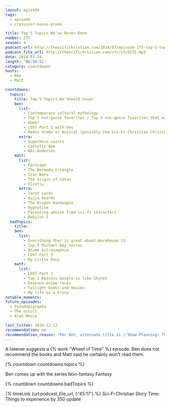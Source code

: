 ```yaml
---
layout: episode
tags:
  - episode
  - crossover-nexus-promo

title: Top 5 Topics We’ve Never Done
number: 275
season: 4
podcast_url: http://thescifichristian.com/2014/07/episode-275-top-5-topics-weve-never-done/
podcast_file_url: http://thescifichristian.com/sfc/sfc0275.mp3
date: 2014-07-24
length: '00:50:51'
category: countdowns
hosts:
  - Ben
  - Matt

countdowns:
  topics:
    title: Top 5 Topics We Should Cover
    ben:
      list:
        - Contemporary cultural mythology
        - Top 5 non-genre favorites / Top 5 non-genre favorites that would be good sci-fi adaptations 
        - Homer
        - LOST Part 3 with Des 
        - Radio drama or musical (possibly the Sci-Fi Christian Christmas musical) 
      extra:
        - Superhero saints
        - Catholic Q&A
        - Wes Anderson
    matt: 
      list:
        - Farscape 
        - The Bermuda triangle
        - Star Wars
        - The origin of Satan 
        - Firefly
      extra:
        - Tarot cards
        - Ouija boards
        - The Dragon Bandwagon
        - Hypnotism
        - Parenting advice from sci-fi characters 
        - Babylon 5
  badTopics:
    title: 
    ben:
      list:
        - Everything that is great about Warehouse 13
        - Top 5 Michael Bay movies
        - Anime extravaganza
        - LOST Part 3
        - My Little Pony
    matt: 
      list:
        - LOST Part 3
        - Top 5 Reasons Google is like Skynet
        - Reasons anime rocks
        - Twilight books and movies
        - My life as a brony
notable_moments: 
future_episodes:
  - Pseudopigrapha
  - The occult
  - Alan Moore

last_listen: 2019-12-12
recommendation: no
recommendation_reason: "Per Ben, alternate title is \"Show Planning: The Episode\""
---
```

A listener suggests a {% work "Wheel of Time" %} episode. Ben does not recommend the books and Matt said he certainly won't read them. 

{% countdown countdowns.topics %}

Ben comes up with the series Non-fantasy Fantasy

{% countdown countdowns.badTopics %}

{% timeLink {url:podcast_file_url, t:'45:17'} %}  Sci-Fi Christian Story Time: Things to experience by 350 update